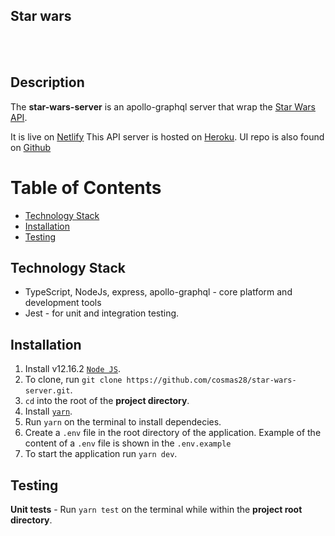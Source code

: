 ## Star wars

<br />
<br />

## Description

The **star-wars-server** is an apollo-graphql server that wrap the [Star Wars API](https://swapi.dev/).

It is live on [Netlify](https://objective-meitner-75b03c.netlify.app/)
This API server is hosted on [Heroku](https://star-wars-api-billa.herokuapp.com/).
UI repo is also found on [Github](https://github.com/cosmas28/star-wars-client)
<br />

# Table of Contents

- [Technology Stack](#technology-stack)
- [Installation](#installation)
- [Testing](#testing)

## Technology Stack

- TypeScript, NodeJs, express, apollo-graphql - core platform and development tools
- Jest - for unit and integration testing.

## Installation

1. Install v12.16.2 [`Node JS`](https://nodejs.org/en/).
2. To clone, run `git clone https://github.com/cosmas28/star-wars-server.git`.
3. `cd` into the root of the **project directory**.
4. Install [`yarn`](https://docs.npmjs.com/).
5. Run `yarn` on the terminal to install dependecies.
6. Create a `.env` file in the root directory of the application. Example of the content of a `.env` file is shown in the `.env.example`
7. To start the application run `yarn dev`.

## Testing

**Unit tests** - Run `yarn test` on the terminal while within the **project root directory**.

